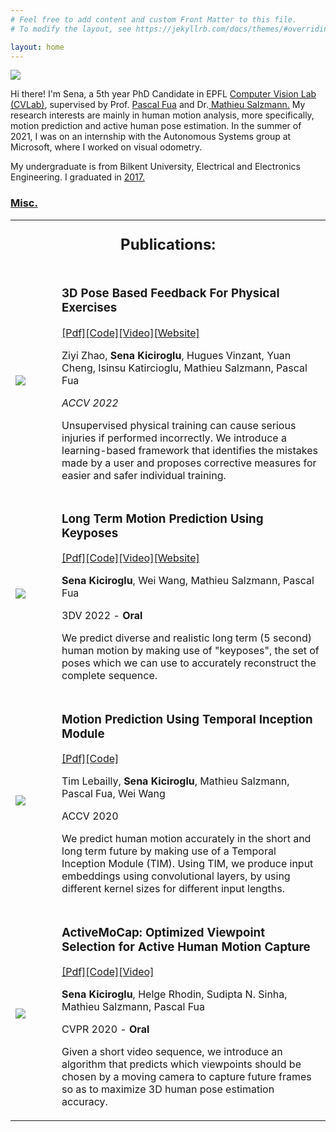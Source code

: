 ```yaml
---
# Feel free to add content and custom Front Matter to this file.
# To modify the layout, see https://jekyllrb.com/docs/themes/#overriding-theme-defaults

layout: home
---
```


<div>
    <div class="split left">
        <div>
        <img id="pp" src="https://lh4.googleusercontent.com/Wb9vWlC-QU37fr3X-cTK6Y8BQoxRwpokjxCeu4heSb0mCMv-fwoLRQZrr-XoCA0C5Ag=w2400" />
        </div>
    </div>
    <div class="split right">
        <p>Hi there! I'm Sena, a 5th year PhD Candidate in EPFL <a href="http://cvlab.epfl.ch">Computer Vision Lab (CVLab)</a>, supervised by Prof. <a href="https://people.epfl.ch/pascal.fua/bio?lang=en">Pascal Fua</a> and Dr.<a href="https://people.epfl.ch/mathieu.salzmann"> Mathieu Salzmann.</a> My research interests are mainly in human motion analysis, more specifically, motion prediction and active human pose estimation. In the summer of 2021, I was on an internship with the Autonomous Systems group at Microsoft, where I worked on visual odometry.</p>
        <p>My undergraduate is from Bilkent University, Electrical and Electronics Engineering. I graduated in <a class="page-link" href="/bilkent">2017.</a></p>
        <p>
        <div id="bloglink"><h3><a class="page-link" href="/misc">Misc.</a></h3> </div>
        </p>
    </div>
</div>

<table class="invisible_table" >

<tr><th colspan="2">
<h2 class="spanswhole" style="text-align: center; margin-top:20px;">Publications:</h2>
</th></tr>

<tr><td  style="padding-right:50px">
    <img id="pub_p_small" src="https://lh3.googleusercontent.com/yWeppd2g7G1RRGeBA9r2Zh4eZSlKCWswUuow_S69jvsImTdwtLQtHXjhuHjikN8n-VA=w2400" />
    </td>
    <td>
        <p><h3>3D Pose Based Feedback For Physical Exercises</h3></p>
        <p><a href="https://arxiv.org/abs/2208.03257">[Pdf]</a><a href="">[Code]</a><a href="https://youtu.be/W3kyyeHe0SI">[Video]</a><a href="/projects/exercise_feedback">[Website]</a></p>
        <p>Ziyi Zhao, <b>Sena Kiciroglu</b>, Hugues Vinzant, Yuan Cheng, Isinsu Katircioglu, Mathieu Salzmann, Pascal Fua</p>
        <p><i>ACCV 2022</i></p>
        <p>Unsupervised physical training can cause serious injuries if performed incorrectly. We introduce a learning-based framework that identifies the mistakes made by a user and proposes corrective measures for easier and safer individual training.</p>
</td></tr>

<tr><td  style="padding-right:50px">
    <img id="pub_p_small" src="https://lh5.googleusercontent.com/mey6OuhGhJa2k-q9aKVRZa7OmUCTUWIBRBxY5dSj-pMCwp4wIfFFk-k5sJxcRgv-ne8=w2400" />
    </td>
    <td>
        <p><h3>Long Term Motion Prediction Using Keyposes</h3></p>
        <p><a href="https://arxiv.org/pdf/2012.04731.pdf">[Pdf]</a><a href="">[Code]</a><a href="https://youtu.be/hsHvKUm5GuU">[Video]</a><a href="/projects/keyposes">[Website]</a></p>
        <p><b>Sena Kiciroglu</b>, Wei Wang, Mathieu Salzmann, Pascal Fua</p>
        <p>3DV 2022 - <b>Oral</b></p>
        <p>We predict diverse and realistic long term (5 second) human motion by making use of "keyposes", the set of poses which we can use to accurately reconstruct the complete sequence.</p>
</td></tr>

<tr><td style="padding-right:50px">
        <img id="pub_p" src="https://lh6.googleusercontent.com/xjDrdnW2AfgaYBb2HQPNxV-R3xhQmiNGDfD20hd8zMPZzVpQ8QJG7lGt3_2lkeeDe48=w2400
" />
</td><td>
        <p><h3>Motion Prediction Using Temporal Inception Module</h3></p>
        <p><a href="https://openaccess.thecvf.com/content/ACCV2020/papers/Lebailly_Motion_Prediction_Using_Temporal_Inception_Module_ACCV_2020_paper.pdf">[Pdf]</a><a href="https://github.com/tileb1/motion-prediction-tim">[Code]</a></p>
        <p>Tim Lebailly, <b>Sena Kiciroglu</b>, Mathieu Salzmann, Pascal Fua, Wei Wang</p>
        <p>ACCV 2020 </p>
        <p>We predict human motion accurately in the short and long term future by making use of a Temporal Inception Module (TIM). Using TIM, we produce input embeddings using convolutional layers, by using different kernel sizes for different input lengths.</p>
</td></tr>

<tr><td  style="border-bottom:0px;" >
        <img id="pub_p_small" src="https://lh6.googleusercontent.com/pUvF1Mls9SEsLMbDPmA2Fd998wrnJmpZv1qICZW9dgfG2tv4MZlan1VqbhIy5Yscm-w=w2400" />
</td><td style="border-bottom:0px;" >
        <p><h3>ActiveMoCap: Optimized Viewpoint Selection for Active Human Motion Capture</h3></p>
        <p><a href="https://openaccess.thecvf.com/content_CVPR_2020/papers/Kiciroglu_ActiveMoCap_Optimized_Viewpoint_Selection_for_Active_Human_Motion_Capture_CVPR_2020_paper.pdf">[Pdf]</a><a href="https://github.com/senakicir/ActiveMoCap">[Code]</a><a href="https://youtu.be/Dqv7ZJQi28o">[Video]</a></p>
        <p><b>Sena Kiciroglu</b>, Helge Rhodin, Sudipta N. Sinha, Mathieu Salzmann, Pascal Fua</p>
        <p>CVPR 2020 - <b>Oral</b></p>
        <p>Given a short video sequence, we introduce an algorithm that predicts which viewpoints should be chosen by a moving camera to capture future frames so as to maximize 3D human pose estimation accuracy.</p>
</td></tr>


</table>


